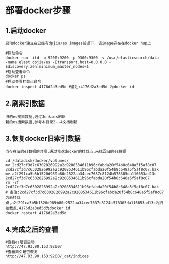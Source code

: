 # 部署docker步骤

## 1.启动docker
	启动docker建立在已经有dpjia/es images前提下, 该image存在在docker hup上
	
```
#启动命令
docker run -itd -p 9200:9200 -p 9300:9300 -v /usr/elasticsearch/data --name elast dpjia/es -Etransport.host=0.0.0.0 -Ediscovery.zen.minimum_master_nodes=1
#启动查看命令
docker ps
#启动查看挂载点命令
docker inspect 4176d2a3ed5d #备注:4176d2a3ed5d 为docker id
```

## 2.刷索引数据
	旧的es搜索数据,通过Jenkins刷新
	新的es搜索数据,参考本目录2--4文档刷新

## 3.恢复docker旧索引数据
	当存在旧的es数据的时候,通过修改docker的挂载点,来找回旧的es数据

```
cd /datadisk/docker/volumes/
mv 2cd27cf3d7c6302826992a2c9208534611b96cfabda20f54b8c648a5f5af8c07 2cd27cf3d7c6302826992a2c9208534611b96cfabda20f54b8c648a5f5af8c07.bak
mv a2f291ca5b5b1520d989b80e2522aa34cec7637c8124b578305da116653ad13c 2cd27cf3d7c6302826992a2c9208534611b96cfabda20f54b8c648a5f5af8c07
rm -rf 2cd27cf3d7c6302826992a2c9208534611b96cfabda20f54b8c648a5f5af8c07.bak
# 备注:2cd27cf3d7c6302826992a2c9208534611b96cfabda20f54b8c648a5f5af8c07 为新挂载点,a2f291ca5b5b1520d989b80e2522aa34cec7637c8124b578305da116653ad13c为旧挂载点,4176d2a3ed5d为docker id
docker restart 4176d2a3ed5d

```

## 4.完成之后的查看

```
#查看es是否启动
http://47.93.90.153:9200/
#查看索引是否恢复
http://47.93.90.153:9200/_cat/indices
```



